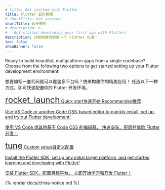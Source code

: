 ```yaml
---
# title: Get started with Flutter
title: Flutter 起步教程
# shortTitle: Get started
shortTitle: 起步教程
# description: >-
#   Get started developing your first app with Flutter!
description: 开始构建你的第一个 Flutter 应用！
toc: false
showBanner: false
---
```


Ready to build beautiful, multiplatform apps from a single codebase?
Choose from the following two options to get started setting up
your Flutter development environment.

想要编写一套代码就可以覆盖多平台吗？快来构建你的精美应用！
任选以下一种方式，即可快速配置你的 Flutter 开发环境。

<div class="card-grid very-wide">
  <a class="card filled-card outlined-card" href="/get-started/quick">
    <div class="card-header">
      <span class="card-title">
        <span class="material-symbols ms-filled" aria-hidden="true" style="font-size: 1.675rem;">rocket_launch</span>
        <span><t>Quick start</t><t>快速开始</t></span>
      </span>
      <span class="card-subtitle" style="margin-top: 0.1rem;"><t>Recommended</t><t>推荐</t></span>
    </div>
    <div class="card-content">
      <p>Use VS Code or another Code OSS-based editor to quickly
        install, set up, and try out Flutter development!</p>
      <p>使用 VS Code 或其他基于 Code OSS 的编辑器，
        快速安装、配置并体验 Flutter 开发！</p>
    </div>
  </a>
  <a class="card outlined-card" href="/get-started/custom">
    <div class="card-header">
      <span class="card-title">
        <span class="material-symbols ms-filled" aria-hidden="true" style="font-size: 1.675rem;">tune</span>
        <span><t>Custom setup</t><t>自定义配置</t></span>
      </span>
    </div>
    <div class="card-content">
      <p>Install the Flutter SDK, set up any initial target platform, and
        get started learning and developing with Flutter!</p>
      <p>安装 Flutter SDK，配置目标平台，
        立即开始学习和开发 Flutter！</p>
    </div>
  </a>
</div>

{% render docs/china-notice.md %}
